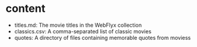 # content
- titles.md: The movie titles in the WebFlyx collection
- classics.csv: A comma-separated list of classic movies
- quotes: A directory of files containing memorable quotes from moviess
